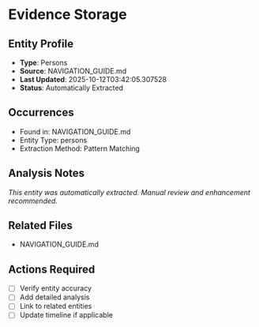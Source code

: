 # Evidence Storage

## Entity Profile
- **Type**: Persons
- **Source**: NAVIGATION_GUIDE.md
- **Last Updated**: 2025-10-12T03:42:05.307528
- **Status**: Automatically Extracted

## Occurrences
- Found in: NAVIGATION_GUIDE.md
- Entity Type: persons
- Extraction Method: Pattern Matching

## Analysis Notes
*This entity was automatically extracted. Manual review and enhancement recommended.*

## Related Files
- NAVIGATION_GUIDE.md

## Actions Required
- [ ] Verify entity accuracy
- [ ] Add detailed analysis
- [ ] Link to related entities
- [ ] Update timeline if applicable
